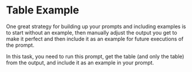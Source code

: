 # Table Example

One great strategy for building up your prompts and including examples is to start without an example, then manually adjust the output you get to make it perfect and then include it as an example for future executions of the prompt.

In this task, you need to run this prompt, get the table (and only the table) from the output, and include it as an example in your prompt.